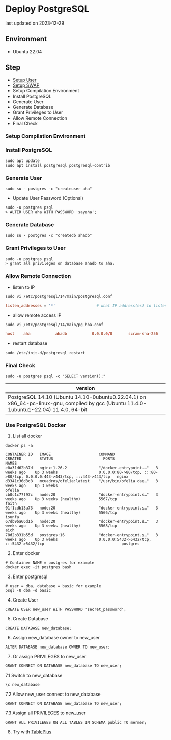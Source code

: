 # Deploy PostgreSQL
last updated on 2023-12-29

## Environment
- Ubuntu 22.04

## Step
- [Setup User](/linux/create_sudoer_user_in_ubuntu.md)
- [Setup SWAP](/linux/setup_swap.md)
- Setup Compilation Environment
- Install PostgreSQL
- Generate User
- Generate Database
- Grant Privileges to User
- Allow Remote Connection
- Final Check

### Setup Compilation Environment

### Install PostgreSQL
```shell
sudo apt update
sudo apt install postgresql postgresql-contrib
```

### Generate User
```shell
sudo su - postgres -c "createuser aha"
```
- Update User Password (Optional)
```shell
sudo -u postgres psql
> ALTER USER aha WITH PASSWORD 'sayaha';
```

### Generate Database
```shell
sudo su - postgres -c "createdb ahadb"
```

### Grant Privileges to User
```shell
sudo -u postgres psql
> grant all privileges on database ahadb to aha;
```

### Allow Remote Connection
- listen to IP
```shell
sudo vi /etc/postgresql/14/main/postgresql.conf
```
```conf
listen_addresses = '*'                  # what IP address(es) to listen on;
```
- allow remote access IP
```shell
sudo vi /etc/postgresql/14/main/pg_hba.conf
```
```conf
host    aha           ahadb           0.0.0.0/0       scram-sha-256
```
- restart database
```shell
sudo /etc/init.d/postgresql restart
```

### Final Check
```shell
sudo -u postgres psql -c "SELECT version();"
```
| version |
| --- |
| PostgreSQL 14.10 (Ubuntu 14.10-0ubuntu0.22.04.1) on x86_64-pc-linux-gnu, compiled by gcc (Ubuntu 11.4.0-1ubuntu1~22.04) 11.4.0, 64-bit |

### Use PostgreSQL Docker
1. List all docker
```shell
docker ps -a
```
```
CONTAINER ID   IMAGE                     COMMAND                   CREATED        STATUS                      PORTS                                                                      NAMES
e0a31d62b37d   nginx:1.26.2              "/docker-entrypoint.…"   3 weeks ago    Up 3 weeks                  0.0.0.0:80->80/tcp, :::80->80/tcp, 0.0.0.0:443->443/tcp, :::443->443/tcp   nginx
d3341c36d3c8   mcuadros/ofelia:latest    "/usr/bin/ofelia dae…"   3 weeks ago    Up 3 weeks                                                                                             ofelia
cb0c1c77f97c   node:20                   "docker-entrypoint.s…"   3 weeks ago    Up 3 weeks (healthy)        5567/tcp                                                                   faith
01f1cdb13a73   node:20                   "docker-entrypoint.s…"   3 weeks ago    Up 3 weeks (healthy)        5566/tcp                                                                   isunfa
67db9ba66d1b   node:20                   "docker-entrypoint.s…"   3 weeks ago    Up 3 weeks (healthy)        5568/tcp                                                                   aich
78d2b331b55d   postgres:16               "docker-entrypoint.s…"   3 weeks ago    Up 3 weeks                  0.0.0.0:5432->5432/tcp, :::5432->5432/tcp                                  postgres
```

2. Enter docker
```shell
# Container NAME = postgres for example
docker exec -it postgres bash
```

3. Enter postgresql
```shell
# user = dba, database = basic for example
psql -U dba -d basic
```

4. Create User
```shell
CREATE USER new_user WITH PASSWORD 'secret_password';
```

5. Create Database
```shell
CREATE DATABASE new_database;
```

6. Assign new_database owner to new_user
```
ALTER DATABASE new_database OWNER TO new_user;
```

7. Or assign PRIVILEGES to new_user
```
GRANT CONNECT ON DATABASE new_database TO new_user;
```

7.1 Switch to new_database
```
\c new_database
```

7.2 Allow new_user connect to new_database
```
GRANT CONNECT ON DATABASE new_database TO new_user;
```

7.3 Assign all PRIVILEGES to new_user
```
GRANT ALL PRIVILEGES ON ALL TABLES IN SCHEMA public TO mermer;
```

8. Try with [TablePlus](https://tableplus.com/)
